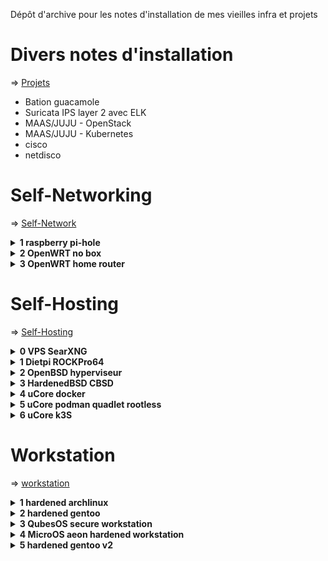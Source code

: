 Dépôt d'archive pour les notes d'installation de mes vieilles infra et projets

# Divers notes d'installation

=> [Projets](./Projets/)

- Bation guacamole
- Suricata IPS layer 2 avec ELK
- MAAS/JUJU - OpenStack
- MAAS/JUJU - Kubernetes
- cisco
- netdisco

# Self-Networking

=> [Self-Network](./Self-Networking/)

<details>
<summary><b> 1 raspberry pi-hole </b></summary>
Serveur DNS menteur sous Raspberry Pi OS Lite, redirige les requête sur DNScrypt Proxy :<br />
- Zram<br />
- tmpfs<br />
- DNScrypt Proxy<br />
- DoH (pour ECH) + DNSSEC + non-logging et non-blocking<br />
- IPv6 statique<br />
</details>

<details>
<summary><b> 2 OpenWRT no box </b></summary>
Remplacement de la freebox mini 4k par OpenWrt sur un Mikrotik hEXs.<br />
Internet en dual stack fonctionnel.<br />
Une fois les interfaces fonctionnels il n'y a que quelques ajustements à faire :<br />
- routage static vers la wan pour l'IPv4 (l'IPv6 marche sans)<br />
- inclure wan4 dans la zone wan du pare-feu<br />
- une option dans les DHCP pour ajouter les DNS interne<br />
</details>

<details>
<summary><b> 3 OpenWRT home router </b></summary>
Config d'OpenWRT en home router et tentative d'IPS :<br />
- Recup de la delegation de prefixe IPv6<br />
- acceleration materielle (HFO + WED) + irqbalance<br />
- DNScrypt-proxy pour DOH + règle de redirection des requetes dns pour enforcing<br />
- wireguard<br />
- test snort en inline<br />
</details>

# Self-Hosting
=> [Self-Hosting](./Self-Hosting/)

<details>
<summary><b> 0 VPS SearXNG </b></summary>
Métamoteur de recherche sous un debian chez AWS. <br />
- swapfile<br />
- Zram<br />
- tmpfs<br />
- congestion TCP en BBR<br />
- DNScrypt Proxy<br />
</details>

<details>
<summary><b> 1 Dietpi ROCKPro64 </b></summary>
NAS DIY avec la ROCKPro64 sous Dietpi :<br />
- RAID 1 par btrfs<br />
- Syncthing<br />
- Zram<br />
tmpfs par défaut
</details>

<details>
<summary><b> 2 OpenBSD hyperviseur </b></summary>
- NAS Nextcloud sous RAID1 <br />
- Backup incrémentielles journalières & smartd <br />
- SearxNG dans une vm alpine linux <br />
- Proxifié dans un tunnel wireguard (tor aurait été mieux mais trop lent et settings de searxng instable) <br />
- HAProxy pour TLS <br />
- Packet Filtering <br />
</details>
 
<details>
<summary><b> 3 HardenedBSD CBSD </b></summary>
HardenedBSD hosting platform :<br />
- stockage sous zfs pour self-healing, RAID (volume manager) et backup (snapshot) automatisées par zfsnap<br />
- CBSD pour gestion des jail et vm bhyve<br />
- nextcloud (avec clamav) sous jail pour isolation et recovery<br />
- vm ubuntu cloud-init sous bhyve pour stack docker SearXNG+gluetun <br />
</details>

<details>
<summary><b> 4 uCore docker </b></summary>
Fedora CoreOS (FCOS) rebase en uCore :<br />
- Immutable, atomic auto update, secure (SELinux + SecureBoot + immutable)<br />
- uCore-ZFS avec module signé et batteries included (podman, docker, sanoid, firewalld, cockpit ...)<br />
- data sous un RAID ZFS avec snapshot journalière<br />
- hosting de diférent container sous docker<br />
- services : searxng, owncloud ocis, navidrome, homepage<br />
</details>

<details>
<summary><b> 5 uCore podman quadlet rootless </b></summary>
Fedora CoreOS (FCOS) rebase en uCore :<br />
- Immutable, atomic auto update, secure (SELinux + SecureBoot + immutable)<br />
- uCore-ZFS avec module signé et batteries included (podman, docker, sanoid, firewalld, cockpit ...)<br />
- data sous un RAID ZFS avec snapshot journalière<br />
- hosting de diférent container sous podman quadlet en rootless<br />
- services accessible par traefik avec routage par domaine + tls<br />
- services : searxng, owncloud ocis, navidrome, homepage<br />
</details>

<details>
<summary><b> 6 uCore k3S </b></summary>
One node cluster k3s :<br />
- OS Immutable, atomic auto update, secure (SELinux + SecureBoot + immutable)<br />
- stockage : RAID ZFS avec snapshot (sanoid) et backup (restic vers S3)<br />
- hosting sous cluster k3S maintenu en GitOps avec flux CD<br />
- 0 maintenance : maj auto du server, de k3s et des containers (rennovate)<br />
- tailscale pour accès nomade<br />
- propre CA et certifiat automatisé par cert-manager<br />
- gestion des sercrets avec SOPS<br />
- supervision avec headlamp<br />
- IDP avec keycloak : SSO et passwordless quand possible<br />
</details>

# Workstation
=> [workstation](./workstation/)
 
<details>
<summary><b> 1 hardened archlinux </b></summary>
- kernel : linux-hardened en lockdown<br />
- Chiffrement : tous sous LUKS2, seule l'UKI est exposée mais verifier par secure-boot<br />
- MAC : AppArmor<br />
- Firewall : Firewalld<br />
- blacklisting de plusieurs modules de kernel et hardening de divers paramètres du kernel en plus<br />
- Hardened malloc, appliqué pour l'ensemble du système<br />
</details>

<details>
<summary><b> 2 hardened gentoo </b></summary>
- Compiler and runtime stack	-> GCC hardened<br />
- MAC	-> SELinux<br />
- UKI & Secure boot	-> Dracut & sbsigntools<br />
- kernel	-> kernel hardened (KSSP)<br />
</details>
 
<details>
<summary><b> 3 QubesOS secure workstation </b></summary>
Notes d'install perso de Qubes OS<br />
- qubes perso sous kicksecure (debian morph)<br />
- FDE avec cryptenroll<br />
- install de mirage firewall (unikernel, moins de RAM, moins de surface d'attaque)<br />
- i3, rofi, adwaita-dark & icon Tela-dark pour dom0, xfce adwaita-dark & icon Tela-dark pour le reste<br />
</details>

<details>
<summary><b> 4 MicroOS aeon hardened workstation </b></summary>
Renforcement de MicroOS :<br />
- Hardened memory allocator => ne marche pas avec flatpak<br />
- KSPP aux kernel command line options et sysctls<br />
(par défaut MicroOS assure : rolling release cycle, SELinux en enforcing, fs en readonly (immutable), snpashot BTRFS, auto update, secure boot, et des protocoles modernes (wayland, pipewire, systemd-boot))
</details>

<details>
<summary><b> 5 hardened gentoo v2 </b></summary>
Gentoo moderne :
- secure boot, selinux, btrfs, binaires opti, zram ... etc
</details>
